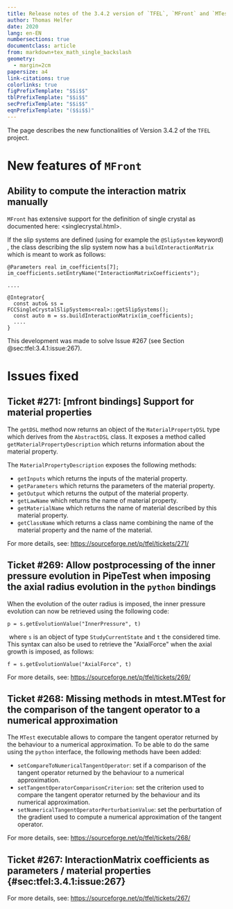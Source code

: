 ```yaml
---
title: Release notes of the 3.4.2 version of `TFEL`, `MFront` and `MTest`
author: Thomas Helfer
date: 2020
lang: en-EN
numbersections: true
documentclass: article
from: markdown+tex_math_single_backslash
geometry:
  - margin=2cm
papersize: a4
link-citations: true
colorlinks: true
figPrefixTemplate: "$$i$$"
tblPrefixTemplate: "$$i$$"
secPrefixTemplate: "$$i$$"
eqnPrefixTemplate: "($$i$$)"
---
```


The page describes the new functionalities of Version 3.4.2 of the
`TFEL` project.

# New features of `MFront`

## Ability to compute the interaction matrix manually

`MFront` has extensive support for the definition of single crystal as
documented here: <singlecrystal.html>.

If the slip systems are defined (using for example the `@SlipSystem`
keyword) , the class describing the slip system now has a
`buildInteractionMatrix` which is meant to work as follows:

~~~~{.cxx}
@Parameters real im_coefficients[7];
im_coefficients.setEntryName("InteractionMatrixCoefficients");

....

@Integrator{
  const auto& ss = FCCSingleCrystalSlipSystems<real>::getSlipSystems();
  const auto m = ss.buildInteractionMatrix(im_coefficients);
  ....
}
~~~~

This development was made to solve Issue #267 (see Section @sec:tfel:3.4.1:issue:267).

# Issues fixed

## Ticket #271: [mfront bindings] Support for material properties

The `getDSL` method now returns an object of the `MaterialPropertyDSL`
type which derives from the `AbstractDSL` class. It exposes a method
called `getMaterialPropertyDescription` which returns information about
the material property.

The `MaterialPropertyDescription` exposes the following methods:

- `getInputs` which returns the inputs of the material property.
- `getParameters` which returns the parameters of the material property.
- `getOutput` which returns the output of the material property.
- `getLawName` which returns the name of material property.
- `getMaterialName` which returns the name of material described by this
  material property.
- `getClassName` which returns a class name combining the name of the
  material property and the name of the material.

For more details, see: <https://sourceforge.net/p/tfel/tickets/271/>

## Ticket #269: Allow postprocessing of the inner pressure evolution in PipeTest when imposing the axial radius evolution in the `python` bindings

When the evolution of the outer radius is imposed, the inner pressure evolution can now be retrieved using the following code:
​
~~~~{.python}
p = s.getEvolutionValue("InnerPressure", t)
~~~~
​
where `s` is an object of type `StudyCurrentState` and `t` the considered time.
​
This syntax can also be used to retrieve the "AxialForce" when the axial growth is imposed, as follows:
​
~~~~{.python}
f = s.getEvolutionValue("AxialForce", t)
~~~~

For more details, see: <https://sourceforge.net/p/tfel/tickets/269/>

## Ticket #268: Missing methods in mtest.MTest for the comparison of the tangent operator to a numerical approximation

The `MTest` executable allows to compare the tangent operator returned
by the behaviour to a numerical approximation. To be able to do the same
using the `python` interface, the following methods have been added:

- `setCompareToNumericalTangentOperator`: set if a comparison of the
  tangent operator returned by the behaviour to a numerical
  approximation.
- `setTangentOperatorComparisonCriterion`: set the criterion used to
  compare the tangent operator returned by the behaviour and its
  numerical approximation.
- `setNumericalTangentOperatorPerturbationValue`: set the perburtation
  of the gradient used to compute a numerical approximation of the
  tangent operator.

For more details, see: <https://sourceforge.net/p/tfel/tickets/268/>

## Ticket #267: InteractionMatrix coefficients as parameters / material properties {#sec:tfel:3.4.1:issue:267}

For more details, see: <https://sourceforge.net/p/tfel/tickets/267/>
